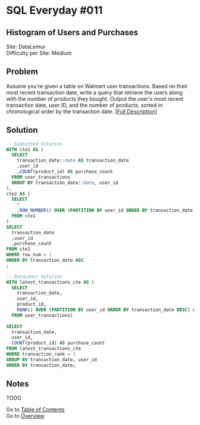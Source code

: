 # SQL Everyday \#011

## Histogram of Users and Purchases

Site: DataLemur\
Difficulty per Site: Medium

## Problem

Assume you're given a table on Walmart user transactions. Based on their most recent transaction date, write a query that retrieve the users along with the number of products they bought. Output the user's most recent transaction date, user ID, and the number of products, sorted in chronological order by the transaction date. [[Full Description](https://datalemur.com/questions/histogram-users-purchases)]

## Solution

```sql
-- Submitted Solution
WITH cte1 AS (
  SELECT
    transaction_date::date AS transaction_date
    ,user_id
    ,COUNT(product_id) AS purchase_count
  FROM user_transactions
  GROUP BY transaction_date::date, user_id
),
cte2 AS (
  SELECT
    *
    ,ROW_NUMBER() OVER (PARTITION BY user_id ORDER BY transaction_date DESC) AS row_num
  FROM cte1
)
SELECT
  transaction_date
  ,user_id
  ,purchase_count
FROM cte2
WHERE row_num = 1
ORDER BY transaction_date ASC
;

-- DataLemur Solution
WITH latest_transactions_cte AS (
  SELECT 
    transaction_date, 
    user_id, 
    product_id, 
    RANK() OVER (PARTITION BY user_id ORDER BY transaction_date DESC) AS transaction_rank 
  FROM user_transactions) 
  
SELECT 
  transaction_date, 
  user_id,
  COUNT(product_id) AS purchase_count
FROM latest_transactions_cte
WHERE transaction_rank = 1 
GROUP BY transaction_date, user_id
ORDER BY transaction_date;
```

## Notes

TODO

Go to [Table of Contents](/README.md#contents)\
Go to [Overview](/README.md)
